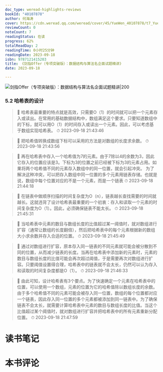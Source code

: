 ```yaml
---
doc_type: weread-highlights-reviews
bookId: "40107878"
author: 何海涛
cover: https://cdn.weread.qq.com/weread/cover/45/YueWen_40107878/t7_YueWen_40107878.jpg
reviewCount: 0
noteCount: 7
readingStatus: 在读
progress: 62%
totalReadDay: 2
readingTime: 0小时25分钟
readingDate: 2023-09-18
isbn: 9787121415203
title: 《剑指Offer（专项突破版）：数据结构与算法名企面试题精讲》
date: 2023-09-18

---
```


![ 剑指Offer（专项突破版）：数据结构与算法名企面试题精讲|200](https://cdn.weread.qq.com/weread/cover/45/YueWen_40107878/t7_YueWen_40107878.jpg)


### 5.2 哈希表的设计

> 📌 哈希表最重要的特点就是高效，只需要O（1）的时间就可以把一个元素存入或读出。在常用的基础数据结构中，数组满足这个要求。只要知道数组中的下标，就可以用O（1）的时间存入或读出一个元素。因此，可以考虑基于数组实现哈希表。 
> ⏱ 2023-09-18 21:43:46 

> 📌 把哈希值转换成数组下标可以采用的方法是对数组的长度求余数。 
> ⏱ 2023-09-18 21:43:56 

> 📌 再在哈希表中存入一个哈希值为7的元素。由于7除以4的余数为3，因此它存入的位置应该是3。下标为3的位置之前已经被下标为3的元素占用。如果将两个哈希值不同的元素存入数组中的同一位置，就会引起冲突。
为了解决这种冲突，可以把存入数组中同一位置的多个元素用链表存储。也就是说，数组中每个位置对应的不是一个元素，而是一个链表 
> ⏱ 2023-09-18 21:44:18 

> 📌 在链表中做顺序扫描的时间复杂度为O（n），链表越长查找需要的时间就越长。这就违背了设计哈希表最重要的一个初衷：存入和读取一个元素的时间复杂度为O（1）。因此，必须确保链表不能太长。 
> ⏱ 2023-09-18 21:45:31 

> 📌 当哈希表中元素的数目与数组长度的比值超过某一阈值时，就对数组进行扩容（通常让数组的长度翻倍），然后把哈希表中的每个元素根据新的数组大小求余数并存入合适的位置。 
> ⏱ 2023-09-18 21:45:49 

> 📌 通过对数组进行扩容，原本存入同一链表的不同元素就可能会被分散到不同的位置，从而减少链表的长度。当再在哈希表中添加新的元素时，元素的数目与数组长度的比值可能会再次超过阈值，于是需要再次对数组进行扩容。只要阈值设置得合理，哈希表中的链表就不会太长，仍然可以认为存入和读取的时间复杂度都是O（1）。 
> ⏱ 2023-09-18 21:46:33 

> 📌 由此可知，设计哈希表有3个要点。为了快速确定一个元素在哈希表中的位置，可以使用一个数组，元素的位置为它的哈希值除以数组长度的余数。由于多个哈希值不同的元素可能会被存入同一位置，数组的每个位置都对应一个链表，因此存入同一位置的多个元素都被添加到同一链表中。为了确保链表不会太长，就需要计算哈希表中元素的数目与数组长度的比值。当这个比值超过某个阈值时，就对数组进行扩容并把哈希表中的所有元素重新分配位置。 
> ⏱ 2023-09-18 21:47:59 


# 读书笔记


# 本书评论
